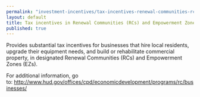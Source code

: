 ```yaml
---
permalink: "investment-incentives/tax-incentives-renewal-communities-rcs-and-empowerment-zones-ezs.html"
layout: default
title: Tax incentives in Renewal Communities (RCs) and Empowerment Zones (EZs)
published: true
---
```


<P>Provides substantial tax incentives for businesses that hire local residents, upgrade their equipment needs, and build or rehabilitate commercial property, in designated Renewal Communities (RCs) and Empowerment Zones (EZs). </p>
<P>For additional information, go to:&nbsp;<A href="http://www.hud.gov/offices/cpd/economicdevelopment/programs/rc/businesses/">http://www.hud.gov/offices/cpd/economicdevelopment/programs/rc/businesses/</a></p> 